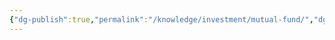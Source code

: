 ```yaml
---
{"dg-publish":true,"permalink":"/knowledge/investment/mutual-fund/","dgPassFrontmatter":true}
---
```


